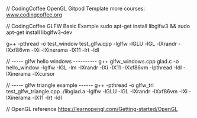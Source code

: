 //  CodingCoffee  OpenGL Gitpod Template more courses: www.codingcoffee.org 

//  CodingCoffee GLFW Basic Example 
sudo apt-get install libglfw3 && sudo apt-get install libglfw3-dev


g++ -pthread -o test_window test_glfw.cpp -lglfw -lGLU -lGL -lXrandr -lXxf86vm -lXi -lXinerama -lX11 -lrt -ldl

//  ----- glfw hello windows ----------
g++ glfw_windows.cpp glad.c -o hello_window -lglfw -lGL -lm -lXrandr -lXi -lX11 -lXxf86vm -lpthread -ldl -lXinerama -lXcursor


//  ----- glfw triangle example ------ 
g++ -pthread -o glfw_tri test_glfw_triangle.cpp ./libglad.a  -lglfw  -lGLU -lGL -lXrandr -lXxf86vm -lXi -lXinerama -lX11 -lrt -ldl


//   OpenGL reference
https://learnopengl.com/Getting-started/OpenGL